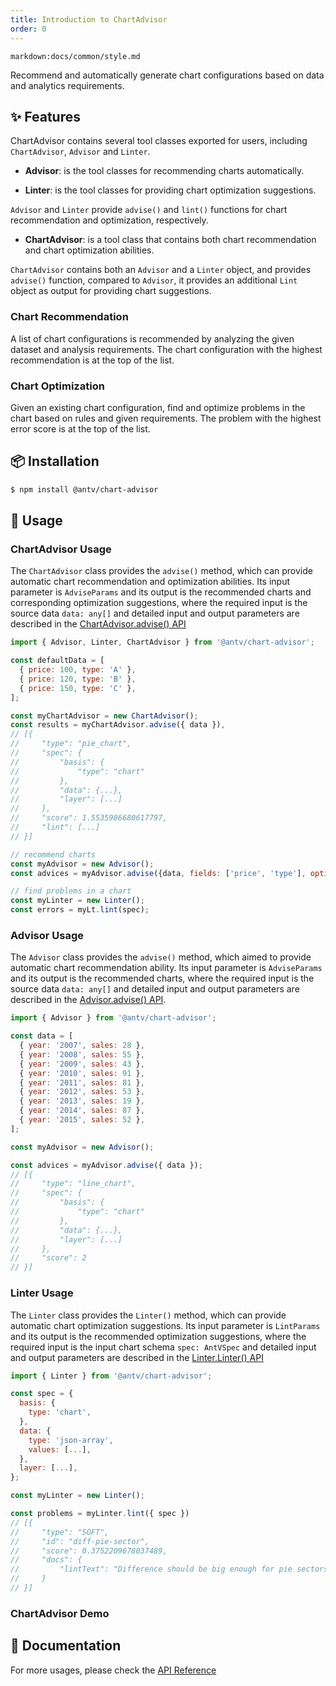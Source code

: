 ```yaml
---
title: Introduction to ChartAdvisor
order: 0
---
```


`markdown:docs/common/style.md`



Recommend and automatically generate chart configurations based on data and analytics requirements.

## ✨ Features

ChartAdvisor contains several tool classes exported for users, including `ChartAdvisor`, `Advisor` and `Linter`.

* **Advisor**: is the tool classes for recommending charts automatically.

* **Linter**: is the tool classes for providing chart optimization suggestions.

`Advisor` and `Linter` provide `advise()` and `lint()` functions for chart recommendation and optimization, respectively.

* **ChartAdvisor**: is a tool class that contains both chart recommendation and chart optimization abilities.

`ChartAdvisor` contains both an `Advisor` and a `Linter` object, and provides `advise()` function,
compared to `Advisor`, it provides an additional `Lint` object as output for providing chart suggestions.

### Chart Recommendation

A list of chart configurations is recommended by analyzing the given dataset and analysis requirements.
The chart configuration with the highest recommendation is at the top of the list.

### Chart Optimization

Given an existing chart configuration, find and optimize problems in the chart based on rules and given requirements.
The problem with the highest error score is at the top of the list.

## 📦 Installation

```bash
$ npm install @antv/chart-advisor
```

## 🔨 Usage

### ChartAdvisor Usage

The `ChartAdvisor` class provides the `advise()` method, 
which can provide automatic chart recommendation and optimization abilities.
Its input parameter is `AdviseParams` and its output is the recommended charts and corresponding optimization suggestions, 
where the required input is the source data `data: any[]` and 
detailed input and output parameters are described in the [ChartAdvisor.advise() API](../../api/chart-advisor/chartAdvice)

```js
import { Advisor, Linter, ChartAdvisor } from '@antv/chart-advisor';

const defaultData = [
  { price: 100, type: 'A' },
  { price: 120, type: 'B' },
  { price: 150, type: 'C' },
];

const myChartAdvisor = new ChartAdvisor();
const results = myChartAdvisor.advise({ data }),
// [{
//     "type": "pie_chart",
//     "spec": {
//         "basis": {
//             "type": "chart"
//         },
//         "data": {...},
//         "layer": [...]
//     },
//     "score": 1.5535986680617797,
//     "lint": [...]
// }]

// recommend charts
const myAdvisor = new Advisor();
const advices = myAdvisor.advise({data, fields: ['price', 'type'], options: { refine: true }});

// find problems in a chart
const myLinter = new Linter();
const errors = myLt.lint(spec);
```

### Advisor Usage

The `Advisor` class provides the `advise()` method, 
which aimed to provide automatic chart recommendation ability.
Its input parameter is `AdviseParams` and its output is the recommended charts, 
where the required input is the source data `data: any[]` and 
detailed input and output parameters are described in the [Advisor.advise() API](../../api/chart-advisor/advice).

```js
import { Advisor } from '@antv/chart-advisor';

const data = [
  { year: '2007', sales: 28 },
  { year: '2008', sales: 55 },
  { year: '2009', sales: 43 },
  { year: '2010', sales: 91 },
  { year: '2011', sales: 81 },
  { year: '2012', sales: 53 },
  { year: '2013', sales: 19 },
  { year: '2014', sales: 87 },
  { year: '2015', sales: 52 },
];

const myAdvisor = new Advisor();

const advices = myAdvisor.advise({ data });
// [{
//     "type": "line_chart",
//     "spec": {
//         "basis": {
//             "type": "chart"
//         },
//         "data": {...},
//         "layer": [...]
//     },
//     "score": 2
// }]
```

### Linter Usage

The `Linter` class provides the `Linter()` method, 
which can provide automatic chart optimization suggestions.
Its input parameter is `LintParams` and its output is the recommended optimization suggestions, 
where the required input is  the input chart schema `spec: AntVSpec` and 
detailed input and output parameters are described in the [Linter.Linter() API](../../api/chart-advisor/lint)

```js
import { Linter } from '@antv/chart-advisor';

const spec = {
  basis: {
    type: 'chart',
  },
  data: {
    type: 'json-array',
    values: [...],
  },
  layer: [...],
};

const myLinter = new Linter();

const problems = myLinter.lint({ spec })
// [{
//     "type": "SOFT",
//     "id": "diff-pie-sector",
//     "score": 0.3752209678037489,
//     "docs": {
//         "lintText": "Difference should be big enough for pie sectors."
//     }
// }]
```

### ChartAdvisor Demo

<playground path="chart-advisor/advise-and-lint/demo/ca-steps.jsx"></playground>

## 📖 Documentation

For more usages, please check the [API Reference](https://ava.antv.vision/en/docs/api/chart-advisor/intro)



